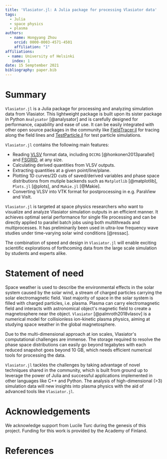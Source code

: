 ```yaml
---
title: 'Vlasiator.jl: A Julia package for processing Vlasiator data'
tags:
  - Julia
  - space physics
  - plasma
authors:
  - name: Hongyang Zhou
    orcid: 0000-0003-4571-4501
    affiliation: "1"
affiliations:
 - name: University of Helsinki
   index: 1
date: 15 Semptember 2021
bibliography: paper.bib
---
```


# Summary

`Vlasiator.jl` is a Julia package for processing and analyzing simulation data
from Vlasiator.
This lightweight package is built upon its sister package in Python `Analysator`
[@analysator] and is carefully designed for performance, capability and ease of
use. It can be easily integrated with other open source packages in the
community like [FieldTracer.jl](https://github.com/henry2004y/FieldTracer.jl)
for tracing along the field lines and
[TestParticle.jl](https://github.com/henry2004y/TestParticle.jl) for test
particle simulations.

`Vlasiator.jl` contains the following main features:

- Reading [VLSV](https://github.com/fmihpc/vlsv) format data, including `DCCRG`
[@honkonen2013parallel] and [FSGRID](https://github.com/fmihpc/fsgrid), at any
size.
- Calculating derived quantities from VLSV outputs.
- Extracting quantities at a given point/line/plane.
- Plotting 1D curves/2D cuts of saved/derived variables and phase space
distributions from mutiple backends such as `Matplotlib` [@matplotlib],
`Plots.jl` [@plots], and `Makie.jl` [@Makie].
- Converting VLSV into VTK format for postprocessing in e.g. ParaView and VisIt.

`Vlasiator.jl` is targeted at space physics researchers who want to visualize
and analyze Vlasiator simulation outputs in an efficient manner.
It achieves optimal serial performance for single file processing and can be
directly applied to parallel batch jobs using both multithreads and
multiprocesses. It has preliminarily been used in ultra-low frequency wave
studies under time-varying solar wind conditions [@ressac].

The combination of speed and design in `Vlasiator.jl` will enable exciting
scientific explorations of forthcoming data from the large scale simulation by
students and experts alike.

# Statement of need

Space weather is used to describe the environmental effects in the solar system
caused by the solar wind, a stream of charged particles carrying the solar
electromagnetic field. Vast majority of space in the solar system is filled with
charged particles, i.e. plasma.  Plasma can carry electromagnetic field and
interacts with astronomical object's magnetic field to create a magnetosphere
near the object. `Vlasiator` [@palmroth2018vlasov] is a numerical model for
collisionless ion-kinetic plasma physics, aiming at studying space weather in
the global magnetosphere.

Due to the multi-dimensional approach at ion scales, Vlasiator's computational
challenges are immense. The storage required to resolve the phase space
distributions can easily go beyond tegabytes with each reduced snapshot goes
beyond 10 GB, which needs efficient numerical tools for processing the data.

`Vlasiator.jl` tackles the challenges by taking advantage of novel techniques
shared in the community, which is built from ground up to leverage the power of
Julia and successful applications implemented in other languages like C++ and
Python. The analysis of high-dimensional (>3) simulation data will new insights
into plasma physics with the aid of advanced tools like `Vlasiator.jl`.

# Acknowledgements

We acknowledge support from Lucile Turc during the genesis of this project.
Funding for this work is provided by the Academy of Finland.

# References